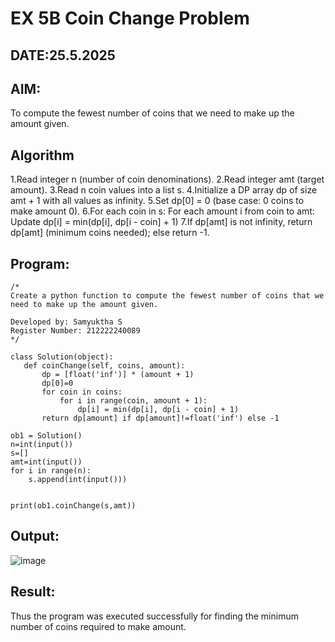 # EX 5B Coin Change Problem
## DATE:25.5.2025
## AIM:
To compute the fewest number of coins that we need to make up the amount given.
## Algorithm
1.Read integer n (number of coin denominations).
2.Read integer amt (target amount).
3.Read n coin values into a list s.
4.Initialize a DP array dp of size amt + 1 with all values as infinity.
5.Set dp[0] = 0 (base case: 0 coins to make amount 0).
6.For each coin in s:
For each amount i from coin to amt:
Update dp[i] = min(dp[i], dp[i - coin] + 1)
7.If dp[amt] is not infinity, return dp[amt] (minimum coins needed); else return -1.   
## Program:
```
/*
Create a python function to compute the fewest number of coins that we need to make up the amount given.

Developed by: Samyuktha S
Register Number: 212222240089 
*/
```
```
class Solution(object):
   def coinChange(self, coins, amount):
       dp = [float('inf')] * (amount + 1)
       dp[0]=0
       for coin in coins:
           for i in range(coin, amount + 1):
               dp[i] = min(dp[i], dp[i - coin] + 1)
       return dp[amount] if dp[amount]!=float('inf') else -1
      
ob1 = Solution()
n=int(input())
s=[]
amt=int(input())
for i in range(n):
    s.append(int(input()))


print(ob1.coinChange(s,amt))
```
## Output:
![image](https://github.com/user-attachments/assets/174a45f5-b4e4-480e-835e-a0baf02a4c55)

## Result:
Thus the program was executed successfully for finding the minimum number of coins required to make amount.
